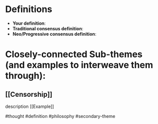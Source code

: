 # Definitions
- **Your definition**:
- **Traditional consensus definition**:
- **Neo/Progressive consensus definition**:

# Closely-connected Sub-themes (and examples to interweave them through):

## [[Censorship]]
description
[[Example]]



#thought #definition #philosophy #secondary-theme













